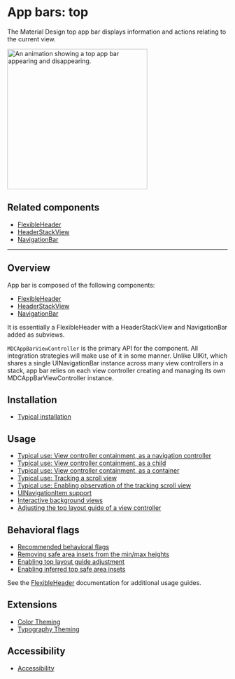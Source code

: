 # App bars: top

<!-- badges -->

The Material Design top app bar displays information and actions relating to the current view.

<div class="article__asset article__asset--screenshot">
  <img src="docs/assets/top-app-bar.gif" alt="An animation showing a top app bar appearing and disappearing." width="320">
</div>

<!-- design-and-api -->

## Related components

* [FlexibleHeader](../../FlexibleHeader)
* [HeaderStackView](../../HeaderStackView)
* [NavigationBar](../../NavigationBar)

<!-- toc -->

- - -

## Overview

App bar is composed of the following components:

* [FlexibleHeader](../../FlexibleHeader)
* [HeaderStackView](../../HeaderStackView)
* [NavigationBar](../../NavigationBar)

It is essentially a FlexibleHeader with a HeaderStackView and NavigationBar added as subviews.

`MDCAppBarViewController` is the primary API for the component. All integration strategies will
make use of it in some manner. Unlike UIKit, which shares a single UINavigationBar instance across
many view controllers in a stack, app bar relies on each view controller creating and managing its
own MDCAppBarViewController instance.

## Installation

- [Typical installation](../../../docs/component-installation.md)

## Usage

- [Typical use: View controller containment, as a navigation controller](typical-use-navigation-controller.md)
- [Typical use: View controller containment, as a child](typical-use-child.md)
- [Typical use: View controller containment, as a container](typical-use-container.md)
- [Typical use: Tracking a scroll view](../../FlexibleHeader/docs/typical-use-tracking-a-scroll-view.md)
- [Typical use: Enabling observation of the tracking scroll view](../../FlexibleHeader/docs/typical-use-scroll-view-observation.md)
- [UINavigationItem support](uinavigationitem-support.md)
- [Interactive background views](interactive-background-views.md)
- [Adjusting the top layout guide of a view controller](../../FlexibleHeader/docs/top-layout-guide-adjustment.md)

## Behavioral flags

- [Recommended behavioral flags](recommended-behavioral-flags.md)
- [Removing safe area insets from the min/max heights](../../FlexibleHeader/docs/behavior-minmax-safearea.md)
- [Enabling top layout guide adjustment](../../FlexibleHeader/docs/behavior-top-layout-adjustment.md)
- [Enabling inferred top safe area insets](../../FlexibleHeader/docs/behavior-inferring-top-safe-area-inset.md)

See the [FlexibleHeader](../../FlexibleHeader) documentation for additional usage guides.

## Extensions

- [Color Theming](color-theming.md)
- [Typography Theming](typography-theming.md)

## Accessibility

- [Accessibility](accessibility.md)
